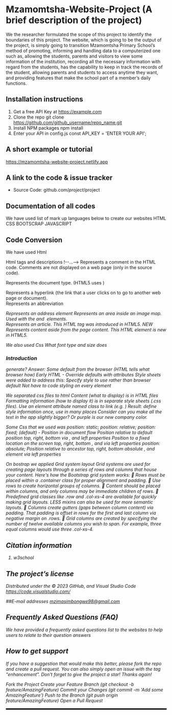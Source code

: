 # Mzamomtsha-Website-Project (A brief description of the project)
We the researcher formulated the scope of this project to identify the boundaries of this project. The website, which is going to be the output of the project, is simply going to transition Mzamomtsha Primary School’s method of promoting, informing and handling data to a computerized one such as, allowing the students, parents and visitors to view some information of the institution, recording all the necessary information with regard from the students, has the capability to keep in track the records of the student, allowing parents and students to access anytime they want, and providing features that make the school part of a member’s daily functions.

## Installation instructions
1. Get a free API Key at https://example.com
2. Clone the repo
git clone https://github.com/github_username/repo_name.git
3. Install NPM packages
npm install
4. Enter your API in config.js
const API_KEY = 'ENTER YOUR API';

## A short example or tutorial
https://mzamomtsha-website-project.netlify.app


## A link to the code & issue tracker
- Source Code: github.com/$project/$project

## Documentation of all codes
We have used list of mark up languages below to create our websites
HTML
CSS
BOOTSCRAP
JAVASCRIPT

## Code Conversion
We have used Html

Html tags and descriptions 
!--...-->	Represents a comment in the HTML code. Comments are not displayed on a web page (only in the source code).	 
<!doctype>	Represents the document type. (HTML5 uses <!doctype html>)	 
<a>	Represents a hyperlink (the link that a user clicks on to go to another web page or document).	 
<abbr>	Represents an abbreviation	 
<address>	Represents an address element	 
<area>	Represents an area inside an image map. Used with the <map> and <img> elements.	 
<article>	Represents an article. This HTML tag was introduced in HTML5.	NEW
<aside>	Represents content aside from the page content. This HTML element is new in HTML5.
  
We also used Css
What font type and size does <h1>Introduction</h1> generate? Answer: Some default from the browser (HTML tells what browser how) Early HTML - Override defaults with attributes <table border="2" bordercolor="black"> Style sheets were added to address this: Specify style to use rather than browser default Not have to code styling on every element

We separated css files to html
Content (what to display) is in HTML files Formatting information (how to display it) is in separate style sheets (.css files). Use an element attribute named class to link  (e.g. <span class="test">) Result: define style information once, use in many places Consider can you make all the text in the app slightly bigger?  Or purple is our new company color.

Some Css that we used was position: static; position: relative; position: fixed; (default) - Position in document flow Position relative to default position top, right, bottom via , and left properties Position to a fixed location on the screen top, right, bottom , and via left properties position: absolute; Position relative to ancestor top, right, bottom absolute , and  element via left properties

On bostrap we applied Grid system layout
Grid systems are used for creating page layouts through a series of rows and columns that house your content. Here's how the Bootstrap grid system works:  Rows must be placed within a .container class for proper alignment and padding.  Use rows to create horizontal groups of columns.  Content should be placed within columns, and only columns may be immediate children of rows.  Predefined grid classes like .row and .col-xs-4 are available for quickly making grid layouts. LESS mixins can also be used for more semantic layouts.  Columns create gutters (gaps between column content) via padding. That padding is offset in rows for the first and last column via negative margin on .rows.  Grid columns are created by specifying the number of twelve available columns you wish to span. For example, three equal columns would use three .col-xs-4. 

## Citation information
1. w3school

## The project’s license
Distributed under the © 2023 GitHub, and Visual Studio Code https://code.visualstudio.com/

##E-mail addresses
mzimasimbongwe98@gmail.com

## Frequently Asked Questions (FAQ)
We have provided a frequently asked questions list to the websites to help users to relate to their question answers 

## How to get support
If you have a suggestion that would make this better, please fork the repo and create a pull request. You can also simply open an issue with the tag "enhancement". Don't forget to give the project a star! Thanks again!

Fork the Project
Create your Feature Branch (git checkout -b feature/AmazingFeature)
Commit your Changes (git commit -m 'Add some AmazingFeature')
Push to the Branch (git push origin feature/AmazingFeature)
Open a Pull Request





